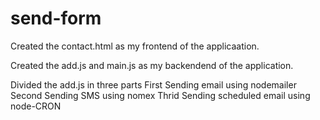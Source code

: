 # send-form

Created the contact.html as my frontend of the applicaation. 

Created the add.js and main.js as my backendend of the application.

Divided the add.js in three parts
First Sending email using nodemailer
Second Sending SMS using nomex
Thrid Sending scheduled email using node-CRON 
